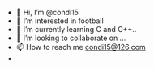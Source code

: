 - 👋 Hi, I’m @condi15
- 👀 I’m interested in football
- 🌱 I’m currently learning C and C++..
- 💞️ I’m looking to collaborate on ...
- 📫 How to reach me condi15@126.com
- 
<!---
condi15/condi15 is a ✨ special ✨ repository because its `README.md` (this file) appears on your GitHub profile.
You can click the Preview link to take a look at your changes.
--->
